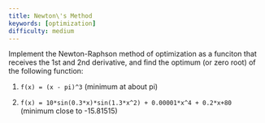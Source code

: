 ```yaml
---
title: Newton\'s Method
keywords: [optimization]
difficulty: medium
---
```


Implement the Newton-Raphson method of optimization as a funciton that receives
the 1st and 2nd derivative, and find the optimum (or zero root) of the following function:

1.  `f(x) = (x - pi)^3` (minimum at about pi)

2.  `f(x) = 10*sin(0.3*x)*sin(1.3*x^2) + 0.00001*x^4 + 0.2*x+80` (minimum close to -15.81515)

